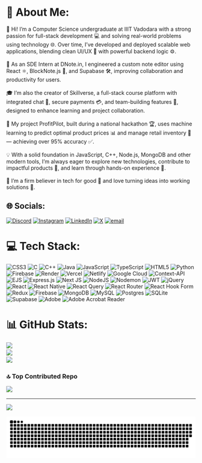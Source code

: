 # 💫 About Me:
👋 Hi! I’m a Computer Science undergraduate at IIIT Vadodara with a strong passion for full-stack development 💻 and solving real-world problems using technology 🌐. Over time, I’ve developed and deployed scalable web applications, blending clean UI/UX 🎨 with powerful backend logic ⚙️.<br><br>🚀 As an SDE Intern at DNote.in, I engineered a custom note editor using React ⚛️, BlockNote.js 📓, and Supabase 🛠️, improving collaboration and productivity for users.<br><br>🎓 I’m also the creator of Skillverse, a full-stack course platform with integrated chat 💬, secure payments 💳, and team-building features 🤝, designed to enhance learning and project collaboration.<br><br>🤖 My project ProfitPilot, built during a national hackathon 🏆, uses machine learning to predict optimal product prices 📊 and manage retail inventory 🛒 — achieving over 95% accuracy ✅.<br><br>💡 With a solid foundation in JavaScript, C++, Node.js, MongoDB and other modern tools, I’m always eager to explore new technologies, contribute to impactful products 🌟, and learn through hands-on experience 🧠.<br><br>🙌 I’m a firm believer in tech for good 🌱 and love turning ideas into working solutions 🔧.


## 🌐 Socials:
[![Discord](https://img.shields.io/badge/Discord-%237289DA.svg?logo=discord&logoColor=white)](https://discord.gg/hard_ik_8) [![Instagram](https://img.shields.io/badge/Instagram-%23E4405F.svg?logo=Instagram&logoColor=white)](https://instagram.com/hard_ik_8) [![LinkedIn](https://img.shields.io/badge/LinkedIn-%230077B5.svg?logo=linkedin&logoColor=white)](https://linkedin.com/in/https://www.linkedin.com/in/hardik-kannojia-95b31629b/) [![X](https://img.shields.io/badge/X-black.svg?logo=X&logoColor=white)](https://x.com/hard_ik_8) [![email](https://img.shields.io/badge/Email-D14836?logo=gmail&logoColor=white)](mailto:hardikcp5@gmail.com) 

# 💻 Tech Stack:
![CSS3](https://img.shields.io/badge/css3-%231572B6.svg?style=for-the-badge&logo=css3&logoColor=white) ![C](https://img.shields.io/badge/c-%2300599C.svg?style=for-the-badge&logo=c&logoColor=white) ![C++](https://img.shields.io/badge/c++-%2300599C.svg?style=for-the-badge&logo=c%2B%2B&logoColor=white) ![Java](https://img.shields.io/badge/java-%23ED8B00.svg?style=for-the-badge&logo=openjdk&logoColor=white) ![JavaScript](https://img.shields.io/badge/javascript-%23323330.svg?style=for-the-badge&logo=javascript&logoColor=%23F7DF1E) ![TypeScript](https://img.shields.io/badge/typescript-%23007ACC.svg?style=for-the-badge&logo=typescript&logoColor=white) ![HTML5](https://img.shields.io/badge/html5-%23E34F26.svg?style=for-the-badge&logo=html5&logoColor=white) ![Python](https://img.shields.io/badge/python-3670A0?style=for-the-badge&logo=python&logoColor=ffdd54) ![Firebase](https://img.shields.io/badge/firebase-%23039BE5.svg?style=for-the-badge&logo=firebase) ![Render](https://img.shields.io/badge/Render-%46E3B7.svg?style=for-the-badge&logo=render&logoColor=white) ![Vercel](https://img.shields.io/badge/vercel-%23000000.svg?style=for-the-badge&logo=vercel&logoColor=white) ![Netlify](https://img.shields.io/badge/netlify-%23000000.svg?style=for-the-badge&logo=netlify&logoColor=#00C7B7) ![Google Cloud](https://img.shields.io/badge/GoogleCloud-%234285F4.svg?style=for-the-badge&logo=google-cloud&logoColor=white) ![Context-API](https://img.shields.io/badge/Context--Api-000000?style=for-the-badge&logo=react) ![EJS](https://img.shields.io/badge/ejs-%23B4CA65.svg?style=for-the-badge&logo=ejs&logoColor=black) ![Express.js](https://img.shields.io/badge/express.js-%23404d59.svg?style=for-the-badge&logo=express&logoColor=%2361DAFB) ![Next JS](https://img.shields.io/badge/Next-black?style=for-the-badge&logo=next.js&logoColor=white) ![NodeJS](https://img.shields.io/badge/node.js-6DA55F?style=for-the-badge&logo=node.js&logoColor=white) ![Nodemon](https://img.shields.io/badge/NODEMON-%23323330.svg?style=for-the-badge&logo=nodemon&logoColor=%BBDEAD) ![JWT](https://img.shields.io/badge/JWT-black?style=for-the-badge&logo=JSON%20web%20tokens) ![jQuery](https://img.shields.io/badge/jquery-%230769AD.svg?style=for-the-badge&logo=jquery&logoColor=white) ![React](https://img.shields.io/badge/react-%2320232a.svg?style=for-the-badge&logo=react&logoColor=%2361DAFB) ![React Native](https://img.shields.io/badge/react_native-%2320232a.svg?style=for-the-badge&logo=react&logoColor=%2361DAFB) ![React Query](https://img.shields.io/badge/-React%20Query-FF4154?style=for-the-badge&logo=react%20query&logoColor=white) ![React Router](https://img.shields.io/badge/React_Router-CA4245?style=for-the-badge&logo=react-router&logoColor=white) ![React Hook Form](https://img.shields.io/badge/React%20Hook%20Form-%23EC5990.svg?style=for-the-badge&logo=reacthookform&logoColor=white) ![Redux](https://img.shields.io/badge/redux-%23593d88.svg?style=for-the-badge&logo=redux&logoColor=white) ![Firebase](https://img.shields.io/badge/firebase-a08021?style=for-the-badge&logo=firebase&logoColor=ffcd34) ![MongoDB](https://img.shields.io/badge/MongoDB-%234ea94b.svg?style=for-the-badge&logo=mongodb&logoColor=white) ![MySQL](https://img.shields.io/badge/mysql-4479A1.svg?style=for-the-badge&logo=mysql&logoColor=white) ![Postgres](https://img.shields.io/badge/postgres-%23316192.svg?style=for-the-badge&logo=postgresql&logoColor=white) ![SQLite](https://img.shields.io/badge/sqlite-%2307405e.svg?style=for-the-badge&logo=sqlite&logoColor=white) ![Supabase](https://img.shields.io/badge/Supabase-3ECF8E?style=for-the-badge&logo=supabase&logoColor=white) ![Adobe](https://img.shields.io/badge/adobe-%23FF0000.svg?style=for-the-badge&logo=adobe&logoColor=white) ![Adobe Acrobat Reader](https://img.shields.io/badge/Adobe%20Acrobat%20Reader-EC1C24.svg?style=for-the-badge&logo=Adobe%20Acrobat%20Reader&logoColor=white)
# 📊 GitHub Stats:
![](https://github-readme-stats.vercel.app/api?username=hard-i-k&theme=dark&hide_border=false&include_all_commits=false&count_private=false)<br/>
![](https://nirzak-streak-stats.vercel.app/?user=hard-i-k&theme=dark&hide_border=false)<br/>
![](https://github-readme-stats.vercel.app/api/top-langs/?username=hard-i-k&theme=dark&hide_border=false&include_all_commits=false&count_private=false&layout=compact)

### 🔝 Top Contributed Repo
![](https://github-contributor-stats.vercel.app/api?username=hard-i-k&limit=5&theme=dark&combine_all_yearly_contributions=true)

---
[![](https://visitcount.itsvg.in/api?id=hard-i-k&icon=10&color=13)](https://visitcount.itsvg.in)


![snake gif](https://github.com/hard-i-k/hard-i-k/blob/output/github-snake-dark.svg)

<!-- Proudly created with GPRM ( https://gprm.itsvg.in ) -->
